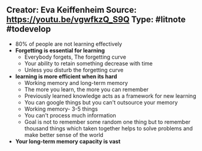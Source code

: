 **Creator:** Eva Keiffenheim
**Source:** https://youtu.be/vgwfkzQ_S9Q
**Type:** #litnote #todevelop 
---
- 80% of people are not learning effectively
- **Forgetting is essential for learning**
	- Everybody forgets, The forgetting curve
	- Your ability to retain something decrease with time
	- Unless you disturb the forgetting curve
- **learning is more efficient when its hard**
	- Working memory and long-term memory
	- The more you learn, the more you can remember
	- Previously learned knowledge acts as a framework for new learning
	- You can google things but you can't outsource your memory
	- Working memory- 3-5 things
	- You can't process much information
	- Goal is not to remember some random one thing but to remember thousand things which taken together helps to solve problems and make better sense of the world
- **Your long-term memory capacity is vast**